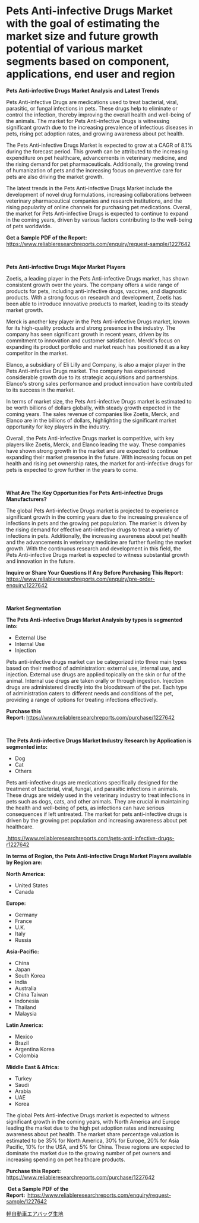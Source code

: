 <p><h1>Pets Anti-infective Drugs Market with the goal of estimating the market size and future growth potential of various market segments based on component, applications, end user and region</h1></p><p><strong>Pets Anti-infective Drugs Market Analysis and Latest Trends</strong></p>
<p><p>Pets Anti-infective Drugs are medications used to treat bacterial, viral, parasitic, or fungal infections in pets. These drugs help to eliminate or control the infection, thereby improving the overall health and well-being of the animals. The market for Pets Anti-infective Drugs is witnessing significant growth due to the increasing prevalence of infectious diseases in pets, rising pet adoption rates, and growing awareness about pet health.</p><p>The Pets Anti-infective Drugs Market is expected to grow at a CAGR of 8.1% during the forecast period. This growth can be attributed to the increasing expenditure on pet healthcare, advancements in veterinary medicine, and the rising demand for pet pharmaceuticals. Additionally, the growing trend of humanization of pets and the increasing focus on preventive care for pets are also driving the market growth.</p><p>The latest trends in the Pets Anti-infective Drugs Market include the development of novel drug formulations, increasing collaborations between veterinary pharmaceutical companies and research institutions, and the rising popularity of online channels for purchasing pet medications. Overall, the market for Pets Anti-infective Drugs is expected to continue to expand in the coming years, driven by various factors contributing to the well-being of pets worldwide.</p></p>
<p><strong>Get a Sample PDF of the Report:&nbsp;</strong> <a href="https://www.reliableresearchreports.com/enquiry/request-sample/1227642">https://www.reliableresearchreports.com/enquiry/request-sample/1227642</a></p>
<p>&nbsp;</p>
<p><strong>Pets Anti-infective Drugs Major Market Players</strong></p>
<p><p>Zoetis, a leading player in the Pets Anti-infective Drugs market, has shown consistent growth over the years. The company offers a wide range of products for pets, including anti-infective drugs, vaccines, and diagnostic products. With a strong focus on research and development, Zoetis has been able to introduce innovative products to market, leading to its steady market growth.</p><p>Merck is another key player in the Pets Anti-infective Drugs market, known for its high-quality products and strong presence in the industry. The company has seen significant growth in recent years, driven by its commitment to innovation and customer satisfaction. Merck's focus on expanding its product portfolio and market reach has positioned it as a key competitor in the market.</p><p>Elanco, a subsidiary of Eli Lilly and Company, is also a major player in the Pets Anti-infective Drugs market. The company has experienced considerable growth due to its strategic acquisitions and partnerships. Elanco's strong sales performance and product innovation have contributed to its success in the market.</p><p>In terms of market size, the Pets Anti-infective Drugs market is estimated to be worth billions of dollars globally, with steady growth expected in the coming years. The sales revenue of companies like Zoetis, Merck, and Elanco are in the billions of dollars, highlighting the significant market opportunity for key players in the industry.</p><p>Overall, the Pets Anti-infective Drugs market is competitive, with key players like Zoetis, Merck, and Elanco leading the way. These companies have shown strong growth in the market and are expected to continue expanding their market presence in the future. With increasing focus on pet health and rising pet ownership rates, the market for anti-infective drugs for pets is expected to grow further in the years to come.</p></p>
<p>&nbsp;</p>
<p><strong>What Are The Key Opportunities For Pets Anti-infective Drugs Manufacturers?</strong></p>
<p><p>The global Pets Anti-infective Drugs market is projected to experience significant growth in the coming years due to the increasing prevalence of infections in pets and the growing pet population. The market is driven by the rising demand for effective anti-infective drugs to treat a variety of infections in pets. Additionally, the increasing awareness about pet health and the advancements in veterinary medicine are further fueling the market growth. With the continuous research and development in this field, the Pets Anti-infective Drugs market is expected to witness substantial growth and innovation in the future.</p></p>
<p><strong>Inquire or Share Your Questions If Any Before Purchasing This Report:</strong> <a href="https://www.reliableresearchreports.com/enquiry/pre-order-enquiry/1227642">https://www.reliableresearchreports.com/enquiry/pre-order-enquiry/1227642</a></p>
<p>&nbsp;</p>
<p><strong>Market Segmentation</strong></p>
<p><strong>The Pets Anti-infective Drugs Market Analysis by types is segmented into:</strong></p>
<p><ul><li>External Use</li><li>Internal Use</li><li>Injection</li></ul></p>
<p><p>Pets anti-infective drugs market can be categorized into three main types based on their method of administration: external use, internal use, and injection. External use drugs are applied topically on the skin or fur of the animal. Internal use drugs are taken orally or through ingestion. Injection drugs are administered directly into the bloodstream of the pet. Each type of administration caters to different needs and conditions of the pet, providing a range of options for treating infections effectively.</p></p>
<p><strong>Purchase this Report:&nbsp;</strong><a href="https://www.reliableresearchreports.com/purchase/1227642">https://www.reliableresearchreports.com/purchase/1227642</a></p>
<p>&nbsp;</p>
<p><strong>The Pets Anti-infective Drugs Market Industry Research by Application is segmented into:</strong></p>
<p><ul><li>Dog</li><li>Cat</li><li>Others</li></ul></p>
<p><p>Pets anti-infective drugs are medications specifically designed for the treatment of bacterial, viral, fungal, and parasitic infections in animals. These drugs are widely used in the veterinary industry to treat infections in pets such as dogs, cats, and other animals. They are crucial in maintaining the health and well-being of pets, as infections can have serious consequences if left untreated. The market for pets anti-infective drugs is driven by the growing pet population and increasing awareness about pet healthcare.</p></p>
<p><a href="https://www.reliableresearchreports.com/pets-anti-infective-drugs-r1227642">&nbsp;https://www.reliableresearchreports.com/pets-anti-infective-drugs-r1227642</a></p>
<p><strong>In terms of Region, the Pets Anti-infective Drugs Market Players available by Region are:</strong></p>
<p>
    <p> <strong> North America: </strong>
        <ul>
            <li>United States</li>
            <li>Canada</li>
        </ul>
        </p> 
    <p> <strong> Europe: </strong>
        <ul>
            <li>Germany</li>
            <li>France</li>
            <li>U.K.</li>
            <li>Italy</li>
            <li>Russia</li>
        </ul>
        </p> 
    <p> <strong> Asia-Pacific: </strong>
        <ul>
            <li>China</li>
            <li>Japan</li>
            <li>South Korea</li>
            <li>India</li>
            <li>Australia</li>
            <li>China Taiwan</li>
            <li>Indonesia</li>
            <li>Thailand</li>
            <li>Malaysia</li>
        </ul>
        </p> 
    <p> <strong> Latin America: </strong>
        <ul>
            <li>Mexico</li>
            <li>Brazil</li>
            <li>Argentina Korea</li>
            <li>Colombia</li>
        </ul>
        </p> 
    <p> <strong> Middle East & Africa: </strong>
        <ul>
            <li>Turkey</li>
            <li>Saudi</li>
            <li>Arabia</li>
            <li>UAE</li>
            <li>Korea</li>
        </ul>
    </p>
    </p>
<p><p>The global Pets Anti-infective Drugs market is expected to witness significant growth in the coming years, with North America and Europe leading the market due to the high pet adoption rates and increasing awareness about pet health. The market share percentage valuation is estimated to be 35% for North America, 30% for Europe, 20% for Asia Pacific, 10% for the USA, and 5% for China. These regions are expected to dominate the market due to the growing number of pet owners and increasing spending on pet healthcare products.</p></p>
<p><strong>Purchase this Report: </strong><a href="https://www.reliableresearchreports.com/purchase/1227642">https://www.reliableresearchreports.com/purchase/1227642</a></p>
<p>&nbsp;<strong>Get a Sample PDF of the Report:&nbsp;&nbsp;</strong><a href="https://www.reliableresearchreports.com/enquiry/request-sample/1227642">https://www.reliableresearchreports.com/enquiry/request-sample/1227642</a></p>
<p><strong></strong></p>
<p><p><a href="https://github.com/DanykaKilback/Market-Research-Report-List-1/blob/main/8003780179138.md">軽自動車エアバッグ生地</a></p></p>